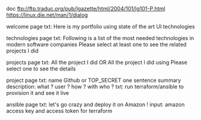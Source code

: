 doc
ftp://ftp.traduc.org/pub/lgazette/html/2004/101/lg101-P.html
https://linux.die.net/man/1/dialog


welcome page
    txt: Here is my portfolio using state of the art UI technologies
    


technologies page
    txt: Following is a list of the most needed technologies in modern software companies
         Please select at least one to see the related projects I did   
    


projects page
    txt: All the project I did OR All the project I did using <given technologies>
        Please select one to see the details        


project page
    txt: name
        Github or TOP_SECRET
        one sentence summary
        description:
            what ?
            user ?
            how ?
            with who ?
    txt: run terraform/ansible to provision it and see it live         
    
    
ansible page
    txt: let's go crazy and deploy it on Amazon ! 
    input: amazon access key and access token for terraform